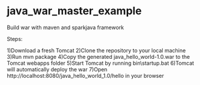 # java_war_master_example

Build war with maven and sparkjava framework

Steps:

1)Download a fresh Tomcat
2)Clone the repository to your local machine
3)Run mvn package
4)Copy the generated java_hello_world-1.0.war to the Tomcat webapps folder
5)Start Tomcat by running bin\startup.bat 
6)Tomcat will automatically deploy the war
7)Open http://localhost:8080/java_hello_world_1.0/hello in your browser
